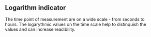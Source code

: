 ## Logarithm indicator

The time point of measurement are on a wide scale - from seconds to hours. The logarythmic values on the time scale help to distinquish the values and can increase readibility.
